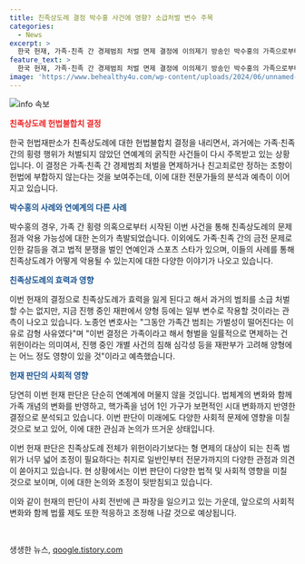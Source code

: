 ```yaml
---
title: 친족상도례 결정 박수홍 사건에 영향? 소급처벌 변수 주목
categories:
  - News
excerpt: >
  한국 헌재, 가족·친족 간 경제범죄 처벌 면제 결정에 이의제기 방송인 박수홍의 가족으로부터 횡령 당한 사건을 계기로, 헌법재판소가 친족상도례 조항을 위헌으로 판단했다. 이로 인해 가족·친족 간의 범죄 처벌에 관심이 증폭되며, 현재 진행 중인 재판에 일부 영향을 미칠 것으로 보인다. 전문가들은 이 결정이 가족 간 범죄에 대한 경각심을 높이고, 개별 사건의 양형에 영향을 줄 것으로 예측했다. 한편, 이 결정이 범죄 소급 적용에는 제약이 있으나, 가족 간 금전 문제로 인한 분쟁 사례들이 주목받고 있다.
feature_text: >
  한국 헌재, 가족·친족 간 경제범죄 처벌 면제 결정에 이의제기 방송인 박수홍의 가족으로부터 횡령 당한 사건을 계기로, 헌법재판소가 친족상도례 조항을 위헌으로 판단했다. 이로 인해 가족·친족 간의 범죄 처벌에 관심이 증폭되며, 현재 진행 중인 재판에 일부 영향을 미칠 것으로 보인다. 전문가들은 이 결정이 가족 간 범죄에 대한 경각심을 높이고, 개별 사건의 양형에 영향을 줄 것으로 예측했다. 한편, 이 결정이 범죄 소급 적용에는 제약이 있으나, 가족 간 금전 문제로 인한 분쟁 사례들이 주목받고 있다.
image: 'https://www.behealthy4u.com/wp-content/uploads/2024/06/unnamed-file.png'
---
```


<p><img src="https://www.behealthy4u.com/wp-content/uploads/2024/06/unnamed-file.png" alt="info 속보" /></p>

<p><b><span style="color: #ee2323;">친족상도례 헌법불합치 결정</span></b></p>

<p>한국 헌법재판소가 친족상도례에 대한 헌법불합치 결정을 내리면서, 과거에는 가족·친족 간의 횡령 행위가 처벌되지 않았던 연예계의 굵직한 사건들이 다시 주목받고 있는 상황입니다. 이 결정은 가족·친족 간 경제범죄 처벌을 면제하거나 친고죄로만 정하는 조항이 헌법에 부합하지 않는다는 것을 보여주는데, 이에 대한 전문가들의 분석과 예측이 이어지고 있습니다.</p>

<p><b><span style="color: #1a5490;">박수홍의 사례와 연예계의 다른 사례</span></b></p>

<p>박수홍의 경우, 가족 간 횡령 의혹으로부터 시작된 이번 사건을 통해 친족상도례의 문제점과 악용 가능성에 대한 논의가 촉발되었습니다. 이외에도 가족·친족 간의 금전 문제로 인한 갈등을 겪고 법적 분쟁을 벌인 연예인과 스포츠 스타가 있으며, 이들의 사례를 통해 친족상도례가 어떻게 악용될 수 있는지에 대한 다양한 이야기가 나오고 있습니다.</p>

<p><b><span style="color: #1a5490;">친족상도례의 효력과 영향</span></b></p>

<p>이번 헌재의 결정으로 친족상도례가 효력을 잃게 된다고 해서 과거의 범죄를 소급 처벌할 수는 없지만, 지금 진행 중인 재판에서 양형 등에는 일부 변수로 작용할 것이라는 관측이 나오고 있습니다. 노종언 변호사는 "그동안 가족간 범죄는 가벌성이 떨어진다는 이유로 감형 사유였다"며 "이번 결정은 가족이라고 해서 형벌을 일률적으로 면제하는 건 위헌이라는 의미여서, 진행 중인 개별 사건의 침해 심각성 등을 재판부가 고려해 양형에는 어느 정도 영향이 있을 것"이라고 예측했습니다.</p>

<p><b><span style="color: #1a5490;">헌재 판단의 사회적 영향</span></b></p>

<p>당연히 이번 헌재 판단은 단순히 연예계에 머물지 않을 것입니다. 법체계의 변화와 함께 가족 개념의 변화를 반영하고, 핵가족을 넘어 1인 가구가 보편적인 시대 변화까지 반영한 결정으로 분석되고 있습니다. 이번 판단이 미래에도 다양한 사회적 문제에 영향을 미칠 것으로 보고 있어, 이에 대한 관심과 논의가 뜨거운 상태입니다.</p>

<p>이번 헌재 판단은 친족상도례 전체가 위헌이라기보다는 형 면제의 대상이 되는 친족 범위가 너무 넓어 조정이 필요하다는 취지로 일반인부터 전문가까지의 다양한 관점과 의견이 쏟아지고 있습니다. 현 상황에서는 이번 판단이 다양한 법적 및 사회적 영향을 미칠 것으로 보이며, 이에 대한 논의와 조정이 뒷받침되고 있습니다.</p>

<p>이와 같이 헌재의 판단이 사회 전반에 큰 파장을 일으키고 있는 가운데, 앞으로의 사회적 변화와 함께 법률 제도 또한 적응하고 조정해 나갈 것으로 예상됩니다.</p>

<p data-ke-size="size16">&nbsp;</p>
생생한 뉴스, <a href="https://qoogle.tistory.com" rel="dofollow">qoogle.tistory.com</a>


